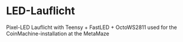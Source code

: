 # LED-Lauflicht
Pixel-LED Lauflicht with Teensy + FastLED + OctoWS2811 used for the CoinMachine-installation at the MetaMaze
